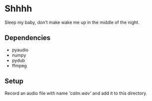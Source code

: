 # Shhhh
Sleep my baby, don't make wake me up in the middle of the night.

## Dependencies
- pyaudio
- numpy
- pydub
- ffmpeg

## Setup
Record an audio file with name _'calm.wav'_ and add it to this directory.